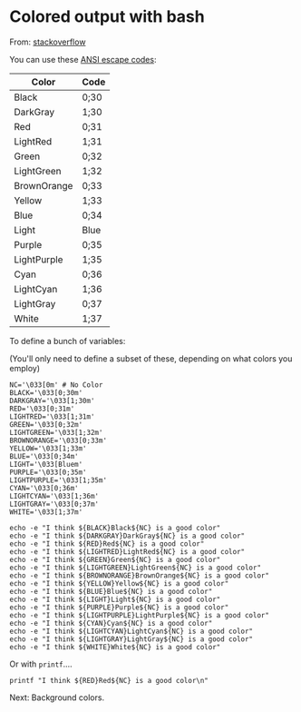 ﻿# Colored output with bash

From: [stackoverflow](https://stackoverflow.com/questions/5947742/how-to-change-the-output-color-of-echo-in-linux)

You can use these [ANSI escape codes](https://en.wikipedia.org/wiki/ANSI_escape_code):

|Color|Code|
|-----|----|
|Black|0;30|
|DarkGray|1;30|
|Red|0;31|
|LightRed|1;31|
|Green|0;32|
|LightGreen|1;32|
|BrownOrange|0;33|
|Yellow|1;33|
|Blue|0;34|
|Light|Blue|
|Purple|0;35|
|LightPurple|1;35|
|Cyan|0;36|
|LightCyan|1;36|
|LightGray|0;37|
|White|1;37|

To define a bunch of variables:

(You'll only need to define a subset of these, depending on what colors you employ)

    NC='\033[0m' # No Color
	BLACK='\033[0;30m'
	DARKGRAY='\033[1;30m'
	RED='\033[0;31m'
	LIGHTRED='\033[1;31m'
	GREEN='\033[0;32m'
	LIGHTGREEN='\033[1;32m'
	BROWNORANGE='\033[0;33m'
	YELLOW='\033[1;33m'
	BLUE='\033[0;34m'
	LIGHT='\033[Bluem'
	PURPLE='\033[0;35m'
	LIGHTPURPLE='\033[1;35m'
	CYAN='\033[0;36m'
	LIGHTCYAN='\033[1;36m'
	LIGHTGRAY='\033[0;37m'
	WHITE='\033[1;37m'

	echo -e "I think ${BLACK}Black${NC} is a good color"
	echo -e "I think ${DARKGRAY}DarkGray${NC} is a good color"
	echo -e "I think ${RED}Red${NC} is a good color"
	echo -e "I think ${LIGHTRED}LightRed${NC} is a good color"
	echo -e "I think ${GREEN}Green${NC} is a good color"
	echo -e "I think ${LIGHTGREEN}LightGreen${NC} is a good color"
	echo -e "I think ${BROWNORANGE}BrownOrange${NC} is a good color"
	echo -e "I think ${YELLOW}Yellow${NC} is a good color"
	echo -e "I think ${BLUE}Blue${NC} is a good color"
	echo -e "I think ${LIGHT}Light${NC} is a good color"
	echo -e "I think ${PURPLE}Purple${NC} is a good color"
	echo -e "I think ${LIGHTPURPLE}LightPurple${NC} is a good color"
	echo -e "I think ${CYAN}Cyan${NC} is a good color"
	echo -e "I think ${LIGHTCYAN}LightCyan${NC} is a good color"
	echo -e "I think ${LIGHTGRAY}LightGray${NC} is a good color"
	echo -e "I think ${WHITE}White${NC} is a good color"

Or with `printf`....

    printf "I think ${RED}Red${NC} is a good color\n"

Next: Background colors.
